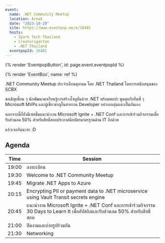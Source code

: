```yaml
---
event:
  name: .NET Community Meetup
  location: AreaX
  date: "2023-10-20"
  site: https://www.eventpop.me/e/16481
  hosts:
    - Spark Tech Thailand
    - Creatorsgarten
    - .NET Thailand
  eventpopId: 16481
---
```


{% render 'EventpopButton', id: page.event.eventpopId %}

{% render 'EventBox', name: ref %}

.NET Community Meetup ประจำเดือนตุลาคม โดย .NET Thailand โดยการสนับสนุนของ SCBX

ขอเชิญเพื่อน ๆ นักพัฒนามาเรียนรู้การสร้างโซลูชันด้วย .NET พร้อมพบปะ พูดคุยกับทีมพี่ ๆ Microsoft MVPs และผู้เชี่ยวชาญในสายงาน Developer อย่างอบอุ่นและเป็นกันเอง

นอกจากนี้ก็ยังมีเซสชั่นแนะนำงาน Microsoft Ignite + .NET Conf และการเข้าร่วมกิจกรรมเพื่อรับส่วนลด 50% สำหรับสิทธิ์สอบประกาศนียบัตรมาตรฐานด้าน IT อีกด้วย

แล้วเจอกันนะฮะ :D

## Agenda

| Time | Session |
| - | - |
| 19:00 | ลงทะเบียน |
| 19:30 | Welcome to .NET Community Meetup |
| 19:45 | Migrate .NET Apps to Azure |
| 20:15 | Encrypting PII or payment data to .NET microservice using Vault Transit secrets engine |
| 20:45 | แนะนำงาน Microsoft Ignite + .NET Conf และการเข้าร่วมกิจกรรม 30 Days to Learn It เพื่ออัปสกิลและรับส่วนลด 50% สำหรับสิทธิ์สอบ |
| 21:00 | ปิดงานและถ่ายรูปร่วมกัน |
| 21:30 | Networking |

